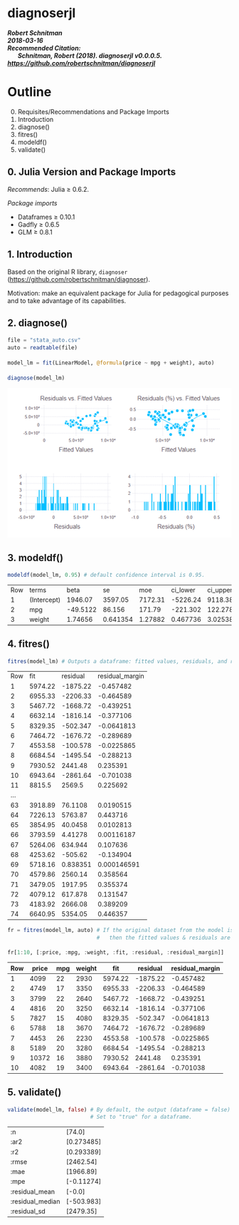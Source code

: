 # diagnoserjl
***Robert Schnitman***  
***2018-03-16***  
***Recommended Citation:  
    &nbsp;&nbsp;&nbsp;&nbsp;&nbsp;&nbsp; Schnitman, Robert (2018). diagnoserjl v0.0.0.5. https://github.com/robertschnitman/diagnoserjl***

# Outline
0. Requisites/Recommendations and Package Imports
1. Introduction
2. diagnose()
3. fitres()
4. modeldf()
5. validate()

## 0. Julia Version and Package Imports
*Recommends*: Julia ≥ 0.6.2.

*Package imports*
  * Dataframes ≥ 0.10.1
  * Gadfly     ≥ 0.6.5
  * GLM        ≥ 0.8.1


## 1. Introduction
Based on the original R library, `diagnoser` (https://github.com/robertschnitman/diagnoser).

Motivation: make an equivalent package for Julia for pedagogical purposes and to take advantage of its capabilities.

## 2. diagnose()
```julia
file = "stata_auto.csv"
auto = readtable(file)

model_lm = fit(LinearModel, @formula(price ~ mpg + weight), auto)

diagnose(model_lm)
```
![](img/diagnose.png)

## 3. modeldf()

```julia
modeldf(model_lm, 0.95) # default confidence interval is 0.95.
```
|     |             |          |          |         |          |          |           |        | 
|-----|-------------|----------|----------|---------|----------|----------|-----------|--------| 
| Row | terms       | beta     | se       | moe     | ci_lower | ci_upper | t         | p      | 
| 1   | (Intercept) | 1946.07  | 3597.05  | 7172.31 | -5226.24 | 9118.38  | 0.541018  | 0.5902 | 
| 2   | mpg         | -49.5122 | 86.156   | 171.79  | -221.302 | 122.278  | -0.574681 | 0.5673 | 
| 3   | weight      | 1.74656  | 0.641354 | 1.27882 | 0.467736 | 3.02538  | 2.72324   | 0.0081 | 

## 4. fitres()

```julia
fitres(model_lm) # Outputs a dataframe: fitted values, residuals, and residuals margin (i.e. residuals %).
```
|     |         |           |                  | 
|-----|---------|-----------|------------------| 
| Row |  fit    |  residual |  residual_margin | 
| 1   | 5974.22 | -1875.22  | -0.457482        | 
| 2   | 6955.33 | -2206.33  | -0.464589        | 
| 3   | 5467.72 | -1668.72  | -0.439251        | 
| 4   | 6632.14 | -1816.14  | -0.377106        | 
| 5   | 8329.35 | -502.347  | -0.0641813       | 
| 6   | 7464.72 | -1676.72  | -0.289689        | 
| 7   | 4553.58 | -100.578  | -0.0225865       | 
| 8   | 6684.54 | -1495.54  | -0.288213        | 
| 9   | 7930.52 | 2441.48   | 0.235391         | 
| 10  | 6943.64 | -2861.64  | -0.701038        | 
| 11  | 8815.5  | 2569.5    | 0.225692         | 
| …   |         |           |                  | 
| 63  | 3918.89 | 76.1108   | 0.0190515        | 
| 64  | 7226.13 | 5763.87   | 0.443716         | 
| 65  | 3854.95 | 40.0458   | 0.0102813        | 
| 66  | 3793.59 | 4.41278   | 0.00116187       | 
| 67  | 5264.06 | 634.944   | 0.107636         | 
| 68  | 4253.62 | -505.62   | -0.134904        | 
| 69  | 5718.16 | 0.838351  | 0.000146591      | 
| 70  | 4579.86 | 2560.14   | 0.358564         | 
| 71  | 3479.05 | 1917.95   | 0.355374         | 
| 72  | 4079.12 | 617.878   | 0.131547         | 
| 73  | 4183.92 | 2666.08   | 0.389209         | 
| 74  | 6640.95 | 5354.05   | 0.446357         | 

```julia
fr = fitres(model_lm, auto) # If the original dataset from the model is specified,
                            #   then the fitted values & residuals are merged with it.
                            
fr[1:10, [:price, :mpg, :weight, :fit, :residual, :residual_margin]]

```
| Row |  price |  mpg |  weight |  fit    |  residual  | residual_margin | 
|-----|--------|------|---------|---------|------------|-----------------| 
| 1   | 4099   | 22   | 2930    | 5974.22 | -1875.22   | -0.457482       | 
| 2   | 4749   | 17   | 3350    | 6955.33 | -2206.33   | -0.464589       | 
| 3   | 3799   | 22   | 2640    | 5467.72 | -1668.72   | -0.439251       | 
| 4   | 4816   | 20   | 3250    | 6632.14 | -1816.14   | -0.377106       | 
| 5   | 7827   | 15   | 4080    | 8329.35 | -502.347   | -0.0641813      | 
| 6   | 5788   | 18   | 3670    | 7464.72 | -1676.72   | -0.289689       | 
| 7   | 4453   | 26   | 2230    | 4553.58 | -100.578   | -0.0225865      | 
| 8   | 5189   | 20   | 3280    | 6684.54 | -1495.54   | -0.288213       | 
| 9   | 10372  | 16   | 3880    | 7930.52 | 2441.48    | 0.235391        | 
| 10  | 4082   | 19   | 3400    | 6943.64 | -2861.64   | -0.701038       | 


## 5. validate()

```julia
validate(model_lm, false) # By default, the output (dataframe = false) returns an array. 
                          # Set to "true" for a dataframe.
```

|                   |             | 
|-------------------|-------------| 
| :n                |  [74.0]     | 
|  :ar2             |  [0.273485] | 
|  :r2              |  [0.293389] | 
|  :rmse            |  [2462.54]  | 
|  :mae             |  [1966.89]  | 
|  :mpe             |  [-0.11274] | 
|  :residual_mean   |  [-0.0]     | 
|  :residual_median |  [-503.983] | 
|  :residual_sd     |  [2479.35]  | 
